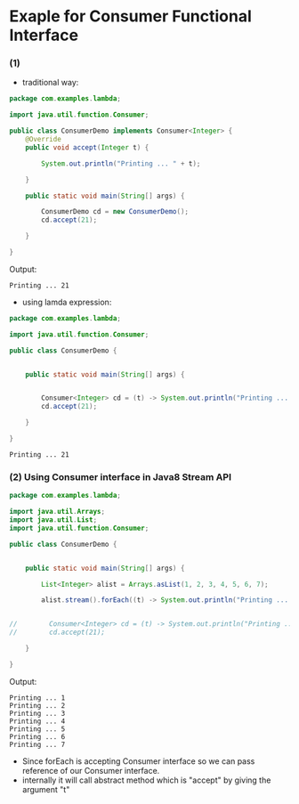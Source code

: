 
# Exaple for Consumer Functional Interface

### (1)
- traditional way:

```java
package com.examples.lambda;

import java.util.function.Consumer;

public class ConsumerDemo implements Consumer<Integer> {
    @Override
    public void accept(Integer t) {

        System.out.println("Printing ... " + t);

    }

    public static void main(String[] args) {

        ConsumerDemo cd = new ConsumerDemo();
        cd.accept(21);

    }

}

```

Output:
```text
Printing ... 21
```

- using lamda expression:

```java
package com.examples.lambda;

import java.util.function.Consumer;

public class ConsumerDemo {


    public static void main(String[] args) {


        Consumer<Integer> cd = (t) -> System.out.println("Printing ... " + t);
        cd.accept(21);

    }

}

```

```text
Printing ... 21
```

### (2) Using Consumer interface in Java8 Stream API 

```java
package com.examples.lambda;

import java.util.Arrays;
import java.util.List;
import java.util.function.Consumer;

public class ConsumerDemo {


    public static void main(String[] args) {

        List<Integer> alist = Arrays.asList(1, 2, 3, 4, 5, 6, 7);

        alist.stream().forEach((t) -> System.out.println("Printing ... " + t));


//        Consumer<Integer> cd = (t) -> System.out.println("Printing ... " + t);
//        cd.accept(21);

    }

}

```
Output:
```text
Printing ... 1
Printing ... 2
Printing ... 3
Printing ... 4
Printing ... 5
Printing ... 6
Printing ... 7
```

- Since forEach is accepting Consumer<T> interface so we can pass reference of our Consumer interface.
-  internally it will call abstract method which is "accept" by giving the argument "t"


